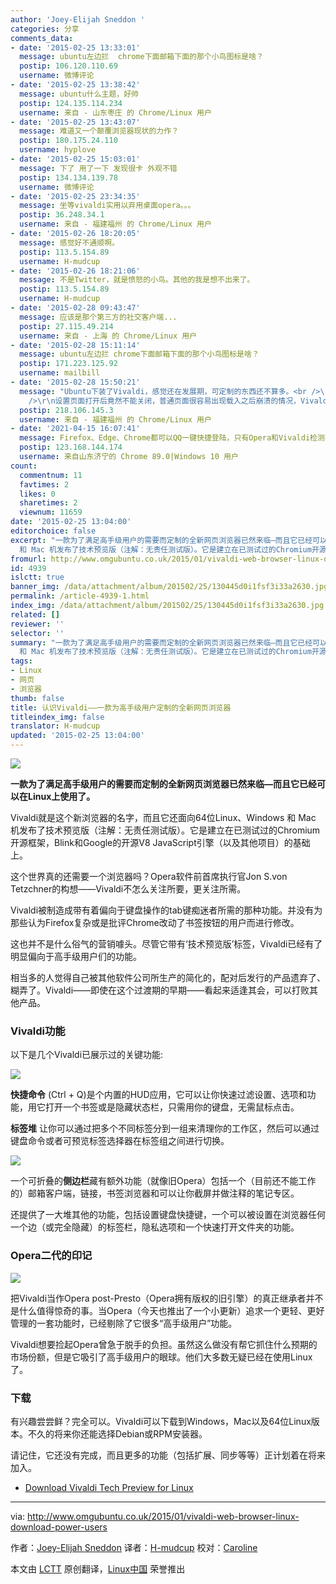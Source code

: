 ```yaml
---
author: 'Joey-Elijah Sneddon '
categories: 分享
comments_data:
- date: '2015-02-25 13:33:01'
  message: ubuntu左边拦  chrome下面邮箱下面的那个小鸟图标是啥？
  postip: 106.120.110.69
  username: 微博评论
- date: '2015-02-25 13:38:42'
  message: ubuntu什么主题，好帅
  postip: 124.135.114.234
  username: 来自 - 山东枣庄 的 Chrome/Linux 用户
- date: '2015-02-25 13:43:07'
  message: 难道又一个颠覆浏览器现状的力作？
  postip: 180.175.24.110
  username: hyplove
- date: '2015-02-25 15:03:01'
  message: 下了 用了一下 发现很卡 外观不错
  postip: 134.134.139.78
  username: 微博评论
- date: '2015-02-25 23:34:35'
  message: 坐等vivaldi实用以弃用桌面opera。。。
  postip: 36.248.34.1
  username: 来自 - 福建福州 的 Chrome/Linux 用户
- date: '2015-02-26 18:20:05'
  message: 感觉好不通顺啊。
  postip: 113.5.154.89
  username: H-mudcup
- date: '2015-02-26 18:21:06'
  message: 不是Twitter，就是愤怒的小鸟。其他的我是想不出来了。
  postip: 113.5.154.89
  username: H-mudcup
- date: '2015-02-28 09:43:47'
  message: 应该是那个第三方的社交客户端...
  postip: 27.115.49.214
  username: 来自 - 上海 的 Chrome/Linux 用户
- date: '2015-02-28 15:11:14'
  message: ubuntu左边拦 chrome下面邮箱下面的那个小鸟图标是啥？
  postip: 171.223.125.92
  username: mailbill
- date: '2015-02-28 15:50:21'
  message: "Ubuntu下装了Vivaldi，感觉还在发展期，可定制的东西还不算多。<br />\r\nlinux版还没有中文，目前能在错误页面啊 flag页面看到的中文好像都是Chrome内核提供的吧？<br
    />\r\n设置页面打开后竟然不能关闭，普通页面很容易出现载入之后崩溃的情况，Vivaldi还要加油啊。"
  postip: 218.106.145.3
  username: 来自 - 福建福州 的 Chrome/Linux 用户
- date: '2021-04-15 16:07:41'
  message: Firefox、Edge、Chrome都可以QQ一键快捷登陆，只有Opera和Vivaldi检测不到PC端的QQ登陆状态，只显示一个二维码，无法一键登录；而且注册账号，显示“这个邮箱已经关联到其他账号。”通过邮箱找回账号，又显示“找不到具有此电子邮件地址的用户。”
  postip: 123.168.144.174
  username: 来自山东济宁的 Chrome 89.0|Windows 10 用户
count:
  commentnum: 11
  favtimes: 2
  likes: 0
  sharetimes: 2
  viewnum: 11659
date: '2015-02-25 13:04:00'
editorchoice: false
excerpt: "一款为了满足高手级用户的需要而定制的全新网页浏览器已然来临—而且它已经可以在Linux上使用了。\r\n\r\nVivaldi就是这个新浏览器的名字，而且它还面向64位Linux、Windows
  和 Mac 机发布了技术预览版（注解：无责任测试版）。它是建立在已测试过的Chromium开源框架，Blink和Google的开源V8 JavaScript引擎（以及其他项目）的基础上。"
fromurl: http://www.omgubuntu.co.uk/2015/01/vivaldi-web-browser-linux-download-power-users
id: 4939
islctt: true
banner_img: /data/attachment/album/201502/25/130445d0i1fsf3i33a2630.jpg
permalink: /article-4939-1.html
index_img: /data/attachment/album/201502/25/130445d0i1fsf3i33a2630.jpg.thumb.jpg
related: []
reviewer: ''
selector: ''
summary: "一款为了满足高手级用户的需要而定制的全新网页浏览器已然来临—而且它已经可以在Linux上使用了。\r\n\r\nVivaldi就是这个新浏览器的名字，而且它还面向64位Linux、Windows
  和 Mac 机发布了技术预览版（注解：无责任测试版）。它是建立在已测试过的Chromium开源框架，Blink和Google的开源V8 JavaScript引擎（以及其他项目）的基础上。"
tags:
- Linux
- 网页
- 浏览器
thumb: false
title: 认识Vivaldi——一款为高手级用户定制的全新网页浏览器
titleindex_img: false
translator: H-mudcup
updated: '2015-02-25 13:04:00'
---
```


[![](https://camo.githubusercontent.com/5a45dacd3b550e7f800ae69fcc02312db58697f0/687474703a2f2f7777772e6f6d677562756e74752e636f2e756b2f77702d636f6e74656e742f75706c6f6164732f323031352f30312f53637265656e2d53686f742d323031352d30312d32372d61742d31372e33362e6a7067)](https://camo.githubusercontent.com/5a45dacd3b550e7f800ae69fcc02312db58697f0/687474703a2f2f7777772e6f6d677562756e74752e636f2e756b2f77702d636f6e74656e742f75706c6f6164732f323031352f30312f53637265656e2d53686f742d323031352d30312d32372d61742d31372e33362e6a7067)


**一款为了满足高手级用户的需要而定制的全新网页浏览器已然来临—而且它已经可以在Linux上使用了。**


Vivaldi就是这个新浏览器的名字，而且它还面向64位Linux、Windows 和 Mac 机发布了技术预览版（注解：无责任测试版）。它是建立在已测试过的Chromium开源框架，Blink和Google的开源V8 JavaScript引擎（以及其他项目）的基础上。


这个世界真的还需要一个浏览器吗？Opera软件前首席执行官Jon S.von Tetzchner的构想——Vivaldi不怎么关注所要，更关注所需。


Vivaldi被制造成带有着偏向于键盘操作的tab键痴迷者所需的那种功能。并没有为那些认为Firefox复杂或是批评Chrome改动了书签按钮的用户而进行修改。


这也并不是什么俗气的营销噱头。尽管它带有‘技术预览版’标签，Vivaldi已经有了明显偏向于高手级用户们的功能。


相当多的人觉得自己被其他软件公司所生产的简化的，配对后发行的产品遗弃了、糊弄了。Vivaldi——即使在这个过渡期的早期——看起来适逢其会，可以打败其他产品。


### Vivaldi功能


以下是几个Vivaldi已展示过的关键功能:


[![](https://camo.githubusercontent.com/2664f756ed7a124635e8b35323270f82700ebf70/687474703a2f2f7777772e6f6d677562756e74752e636f2e756b2f77702d636f6e74656e742f75706c6f6164732f323031352f30312f717569636b2e6a7067)](https://camo.githubusercontent.com/2664f756ed7a124635e8b35323270f82700ebf70/687474703a2f2f7777772e6f6d677562756e74752e636f2e756b2f77702d636f6e74656e742f75706c6f6164732f323031352f30312f717569636b2e6a7067)


**快捷命令** (Ctrl + Q)是个内置的HUD应用，它可以让你快速过滤设置、选项和功能，用它打开一个书签或是隐藏状态栏，只需用你的键盘，无需鼠标点击。


**标签堆** 让你可以通过把多个不同标签分到一组来清理你的工作区，然后可以通过键盘命令或者可预览标签选择器在标签组之间进行切换。


[![](https://camo.githubusercontent.com/bd1232f8bfa58d811ccbd9bb9a534b64c4660ac4/687474703a2f2f7777772e6f6d677562756e74752e636f2e756b2f77702d636f6e74656e742f75706c6f6164732f323031352f30312f7461622d737461636b732e6a7067)](https://camo.githubusercontent.com/bd1232f8bfa58d811ccbd9bb9a534b64c4660ac4/687474703a2f2f7777772e6f6d677562756e74752e636f2e756b2f77702d636f6e74656e742f75706c6f6164732f323031352f30312f7461622d737461636b732e6a7067)


一个可折叠的**侧边栏**藏有额外功能（就像旧Opera）包括一个（目前还不能工作的）邮箱客户端，链接，书签浏览器和可以让你截屏并做注释的笔记专区。


还提供了一大堆其他的功能，包括设置键盘快捷键，一个可以被设置在浏览器任何一个边（或完全隐藏）的标签栏，隐私选项和一个快速打开文件夹的功能。


### Opera二代的印记


[![](https://camo.githubusercontent.com/9b2c2b0daaf8af29d36cbbf222714854690c588d/687474703a2f2f7777772e6f6d677562756e74752e636f2e756b2f77702d636f6e74656e742f75706c6f6164732f323031352f30312f766976616c64692d73657474696e67732d696e2d7562756e74752d373530783433342e6a7067)](https://camo.githubusercontent.com/9b2c2b0daaf8af29d36cbbf222714854690c588d/687474703a2f2f7777772e6f6d677562756e74752e636f2e756b2f77702d636f6e74656e742f75706c6f6164732f323031352f30312f766976616c64692d73657474696e67732d696e2d7562756e74752d373530783433342e6a7067)


把Vivaldi当作Opera post-Presto（Opera拥有版权的旧引擎）的真正继承者并不是什么值得惊奇的事。当Opera（今天也推出了一个小更新）追求一个更轻、更好管理的一套功能时，已经剔除了它很多“高手级用户”功能。


Vivaldi想要捡起Opera曾急于脱手的负担。虽然这么做没有帮它抓住什么预期的市场份额，但是它吸引了高手级用户的眼球。他们大多数无疑已经在使用Linux了。


### 下载


有兴趣尝尝鲜？完全可以。Vivaldi可以下载到Windows，Mac以及64位Linux版本。不久的将来你还能选择Debian或RPM安装器。


请记住，它还没有完成，而且更多的功能（包括扩展、同步等等）正计划着在将来加入。


* [Download Vivaldi Tech Preview for Linux](https://vivaldi.com/#Download)




---


via: <http://www.omgubuntu.co.uk/2015/01/vivaldi-web-browser-linux-download-power-users>


作者：[Joey-Elijah Sneddon](https://plus.google.com/117485690627814051450/?rel=author) 译者：[H-mudcup](https://github.com/H-mudcup) 校对：[Caroline](https://github.com/carolinewuyan)


本文由 [LCTT](https://github.com/LCTT/TranslateProject) 原创翻译，[Linux中国](http://linux.cn/) 荣誉推出